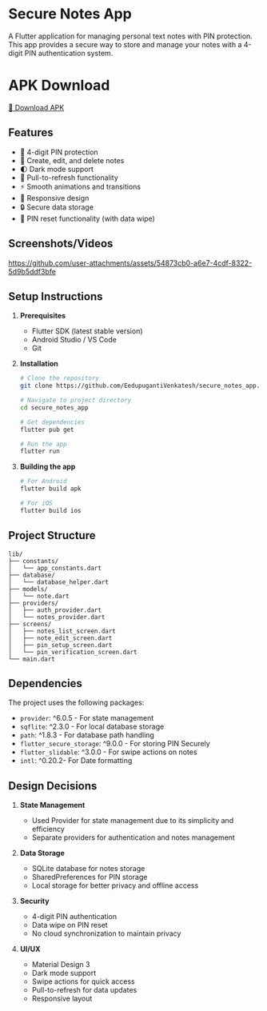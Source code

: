 # Secure Notes App

A Flutter application for managing personal text notes with PIN protection. This app provides a secure way to store and manage your notes with a 4-digit PIN authentication system.

# APK Download

[📱 Download APK](https://github.com/EedupugantiVenkatesh/secure_notes_app/releases/download/secureNotes/Secure_Notes.apk)

## Features

- 🔐 4-digit PIN protection
- 📝 Create, edit, and delete notes
- 🌓 Dark mode support
- 🔄 Pull-to-refresh functionality
- ⚡ Smooth animations and transitions
- 📱 Responsive design
- 🔒 Secure data storage
- 🔑 PIN reset functionality (with data wipe)

## Screenshots/Videos

https://github.com/user-attachments/assets/54873cb0-a6e7-4cdf-8322-5d9b5ddf3bfe

## Setup Instructions

1. **Prerequisites**

   - Flutter SDK (latest stable version)
   - Android Studio / VS Code
   - Git

2. **Installation**
   ```bash
   # Clone the repository
   git clone https://github.com/EedupugantiVenkatesh/secure_notes_app.git
   
   # Navigate to project directory
   cd secure_notes_app
   
   # Get dependencies
   flutter pub get
   
   # Run the app
   flutter run
   ```

3. **Building the app**
   ```bash
   # For Android
   flutter build apk
   
   # For iOS
   flutter build ios
   ```

## Project Structure

```
lib/
├── constants/
│   └── app_constants.dart
├── database/
│   └── database_helper.dart
├── models/
│   └── note.dart
├── providers/
│   ├── auth_provider.dart
│   └── notes_provider.dart
├── screens/
│   ├── notes_list_screen.dart
│   ├── note_edit_screen.dart
│   ├── pin_setup_screen.dart
│   └── pin_verification_screen.dart
└── main.dart
```

## Dependencies

The project uses the following packages:

- `provider`: ^6.0.5 - For state management
- `sqflite`: ^2.3.0 - For local database storage
- `path`: ^1.8.3 - For database path handling
- `flutter_secure_storage`: ^9.0.0 - For storing PIN Securely
- `flutter_slidable`: ^3.0.0 - For swipe actions on notes
- `intl`: ^0.20.2- For Date formatting


## Design Decisions

1. **State Management**
   - Used Provider for state management due to its simplicity and efficiency
   - Separate providers for authentication and notes management

2. **Data Storage**
   - SQLite database for notes storage
   - SharedPreferences for PIN storage
   - Local storage for better privacy and offline access

3. **Security**
   - 4-digit PIN authentication
   - Data wipe on PIN reset
   - No cloud synchronization to maintain privacy

4. **UI/UX**
   - Material Design 3
   - Dark mode support
   - Swipe actions for quick access
   - Pull-to-refresh for data updates
   - Responsive layout



